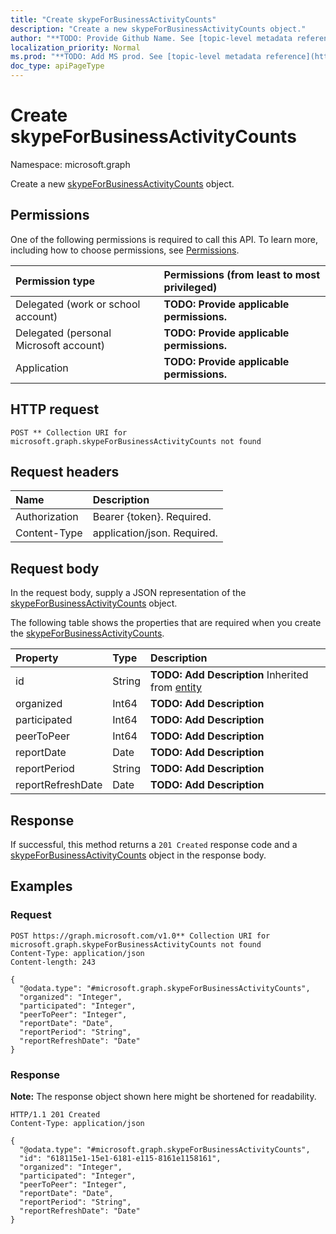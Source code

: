 ```yaml
---
title: "Create skypeForBusinessActivityCounts"
description: "Create a new skypeForBusinessActivityCounts object."
author: "**TODO: Provide Github Name. See [topic-level metadata reference](https://msgo.azurewebsites.net/add/document/guidelines/metadata.html#topic-level-metadata)**"
localization_priority: Normal
ms.prod: "**TODO: Add MS prod. See [topic-level metadata reference](https://msgo.azurewebsites.net/add/document/guidelines/metadata.html#topic-level-metadata)**"
doc_type: apiPageType
---
```


# Create skypeForBusinessActivityCounts
Namespace: microsoft.graph



Create a new [skypeForBusinessActivityCounts](../resources/skypeforbusinessactivitycounts.md) object.

## Permissions
One of the following permissions is required to call this API. To learn more, including how to choose permissions, see [Permissions](/graph/permissions-reference).

|Permission type|Permissions (from least to most privileged)|
|:---|:---|
|Delegated (work or school account)|**TODO: Provide applicable permissions.**|
|Delegated (personal Microsoft account)|**TODO: Provide applicable permissions.**|
|Application|**TODO: Provide applicable permissions.**|

## HTTP request

<!-- {
  "blockType": "ignored"
}
-->
``` http
POST ** Collection URI for microsoft.graph.skypeForBusinessActivityCounts not found
```

## Request headers
|Name|Description|
|:---|:---|
|Authorization|Bearer {token}. Required.|
|Content-Type|application/json. Required.|

## Request body
In the request body, supply a JSON representation of the [skypeForBusinessActivityCounts](../resources/skypeforbusinessactivitycounts.md) object.

The following table shows the properties that are required when you create the [skypeForBusinessActivityCounts](../resources/skypeforbusinessactivitycounts.md).

|Property|Type|Description|
|:---|:---|:---|
|id|String|**TODO: Add Description** Inherited from [entity](../resources/entity.md)|
|organized|Int64|**TODO: Add Description**|
|participated|Int64|**TODO: Add Description**|
|peerToPeer|Int64|**TODO: Add Description**|
|reportDate|Date|**TODO: Add Description**|
|reportPeriod|String|**TODO: Add Description**|
|reportRefreshDate|Date|**TODO: Add Description**|



## Response

If successful, this method returns a `201 Created` response code and a [skypeForBusinessActivityCounts](../resources/skypeforbusinessactivitycounts.md) object in the response body.

## Examples

### Request
<!-- {
  "blockType": "request",
  "name": "create_skypeforbusinessactivitycounts_from_"
}
-->
``` http
POST https://graph.microsoft.com/v1.0** Collection URI for microsoft.graph.skypeForBusinessActivityCounts not found
Content-Type: application/json
Content-length: 243

{
  "@odata.type": "#microsoft.graph.skypeForBusinessActivityCounts",
  "organized": "Integer",
  "participated": "Integer",
  "peerToPeer": "Integer",
  "reportDate": "Date",
  "reportPeriod": "String",
  "reportRefreshDate": "Date"
}
```


### Response
**Note:** The response object shown here might be shortened for readability.
<!-- {
  "blockType": "response",
  "truncated": true,
  "@odata.type": "microsoft.graph.skypeForBusinessActivityCounts"
}
-->
``` http
HTTP/1.1 201 Created
Content-Type: application/json

{
  "@odata.type": "#microsoft.graph.skypeForBusinessActivityCounts",
  "id": "618115e1-15e1-6181-e115-8161e1158161",
  "organized": "Integer",
  "participated": "Integer",
  "peerToPeer": "Integer",
  "reportDate": "Date",
  "reportPeriod": "String",
  "reportRefreshDate": "Date"
}
```


